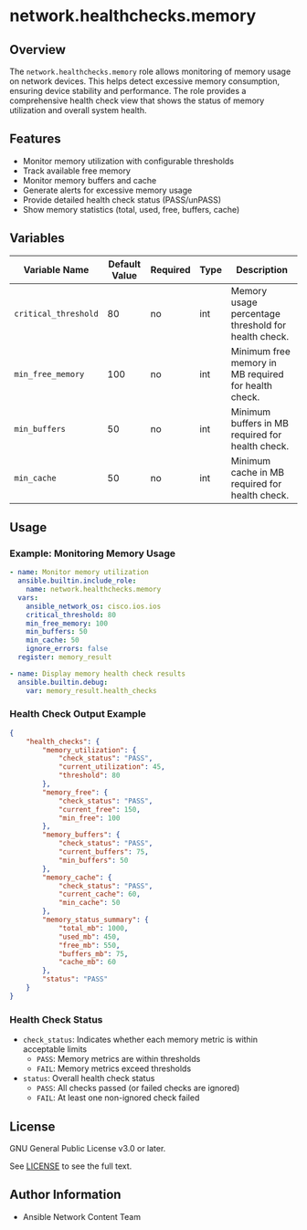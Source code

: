 # network.healthchecks.memory

## Overview
The `network.healthchecks.memory` role allows monitoring of memory usage on network devices. This helps detect excessive memory consumption, ensuring device stability and performance. The role provides a comprehensive health check view that shows the status of memory utilization and overall system health.

## Features
- Monitor memory utilization with configurable thresholds
- Track available free memory
- Monitor memory buffers and cache
- Generate alerts for excessive memory usage
- Provide detailed health check status (PASS/unPASS)
- Show memory statistics (total, used, free, buffers, cache)

## Variables
| Variable Name   | Default Value | Required | Type  | Description                                      |
|----------------|--------------|----------|-------|--------------------------------------------------|
| `critical_threshold` | 80     | no       | int   | Memory usage percentage threshold for health check. |
| `min_free_memory` | 100    | no       | int   | Minimum free memory in MB required for health check. |
| `min_buffers` | 50     | no       | int   | Minimum buffers in MB required for health check. |
| `min_cache` | 50     | no       | int   | Minimum cache in MB required for health check. |

## Usage
### Example: Monitoring Memory Usage
```yaml
- name: Monitor memory utilization
  ansible.builtin.include_role:
    name: network.healthchecks.memory
  vars:
    ansible_network_os: cisco.ios.ios
    critical_threshold: 80
    min_free_memory: 100
    min_buffers: 50
    min_cache: 50
    ignore_errors: false
  register: memory_result

- name: Display memory health check results
  ansible.builtin.debug:
    var: memory_result.health_checks
```

### Health Check Output Example
```json
{
    "health_checks": {
        "memory_utilization": {
            "check_status": "PASS",
            "current_utilization": 45,
            "threshold": 80
        },
        "memory_free": {
            "check_status": "PASS",
            "current_free": 150,
            "min_free": 100
        },
        "memory_buffers": {
            "check_status": "PASS",
            "current_buffers": 75,
            "min_buffers": 50
        },
        "memory_cache": {
            "check_status": "PASS",
            "current_cache": 60,
            "min_cache": 50
        },
        "memory_status_summary": {
            "total_mb": 1000,
            "used_mb": 450,
            "free_mb": 550,
            "buffers_mb": 75,
            "cache_mb": 60
        },
        "status": "PASS"
    }
}
```

### Health Check Status
- `check_status`: Indicates whether each memory metric is within acceptable limits
  - `PASS`: Memory metrics are within thresholds
  - `FAIL`: Memory metrics exceed thresholds
- `status`: Overall health check status
  - `PASS`: All checks passed (or failed checks are ignored)
  - `FAIL`: At least one non-ignored check failed

## License

GNU General Public License v3.0 or later.

See [LICENSE](https://www.gnu.org/licenses/gpl-3.0.txt) to see the full text.

## Author Information

- Ansible Network Content Team
